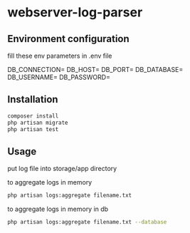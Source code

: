 # webserver-log-parser

## Environment configuration

fill these env parameters in .env file

DB_CONNECTION=
DB_HOST=
DB_PORT=
DB_DATABASE=
DB_USERNAME=
DB_PASSWORD=

## Installation

```bash
composer install
php artisan migrate
php artisan test
```

## Usage

put log file into storage/app directory

to aggregate logs in memory
```bash
php artisan logs:aggregate filename.txt
```

to aggregate logs in memory in db 
```bash
php artisan logs:aggregate filename.txt --database
```

